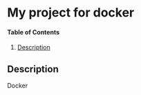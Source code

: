 # My project for docker

#### Table of Contents

1. [Description](#description)

## Description

Docker

